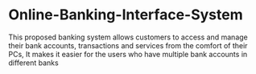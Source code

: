 # Online-Banking-Interface-System
This proposed banking system allows customers to access and manage their bank accounts, transactions and services from the comfort of their PCs, It makes it easier for the users who have multiple bank accounts in different banks

